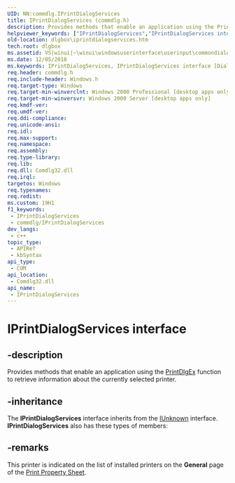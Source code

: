 ```yaml
---
UID: NN:commdlg.IPrintDialogServices
title: IPrintDialogServices (commdlg.h)
description: Provides methods that enable an application using the PrintDlgEx function to retrieve information about the currently selected printer.
helpviewer_keywords: ["IPrintDialogServices","IPrintDialogServices interface [Dialog Boxes]","IPrintDialogServices interface [Dialog Boxes]","described","_win32_IPrintDialogServices","_win32_iprintdialogservices_cpp","commdlg/IPrintDialogServices","dlgbox.iprintdialogservices","winui._win32_iprintdialogservices"]
old-location: dlgbox\iprintdialogservices.htm
tech.root: dlgbox
ms.assetid: VS|winui|~\winui\windowsuserinterface\userinput\commondialogboxlibrary\commondialogboxreference\commondialogboxinterfaces\iprintdialogservices.htm
ms.date: 12/05/2018
ms.keywords: IPrintDialogServices, IPrintDialogServices interface [Dialog Boxes], IPrintDialogServices interface [Dialog Boxes],described, _win32_IPrintDialogServices, _win32_iprintdialogservices_cpp, commdlg/IPrintDialogServices, dlgbox.iprintdialogservices, winui._win32_iprintdialogservices
req.header: commdlg.h
req.include-header: Windows.h
req.target-type: Windows
req.target-min-winverclnt: Windows 2000 Professional [desktop apps only]
req.target-min-winversvr: Windows 2000 Server [desktop apps only]
req.kmdf-ver: 
req.umdf-ver: 
req.ddi-compliance: 
req.unicode-ansi: 
req.idl: 
req.max-support: 
req.namespace: 
req.assembly: 
req.type-library: 
req.lib: 
req.dll: Comdlg32.dll
req.irql: 
targetos: Windows
req.typenames: 
req.redist: 
ms.custom: 19H1
f1_keywords:
 - IPrintDialogServices
 - commdlg/IPrintDialogServices
dev_langs:
 - c++
topic_type:
 - APIRef
 - kbSyntax
api_type:
 - COM
api_location:
 - Comdlg32.dll
api_name:
 - IPrintDialogServices
---
```


# IPrintDialogServices interface


## -description

Provides methods that enable an application using the <a href="/previous-versions/windows/desktop/legacy/ms646942(v=vs.85)">PrintDlgEx</a> function to retrieve information about the currently selected printer.

## -inheritance

The <b>IPrintDialogServices</b> interface inherits from the <a href="/windows/desktop/api/unknwn/nn-unknwn-iunknown">IUnknown</a> interface. <b>IPrintDialogServices</b> also has these types of members:

## -remarks

This printer is indicated on the list of installed printers on the <b>General</b> page of the <a href="/windows/desktop/dlgbox/print-property-sheet">Print Property Sheet</a>.
